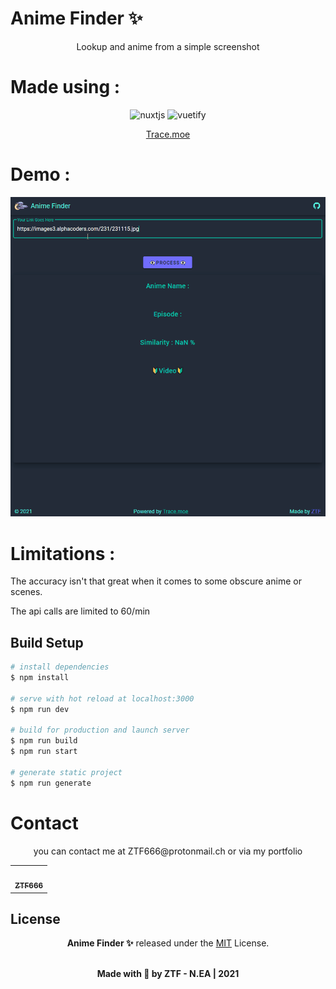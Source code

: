 # Anime Finder ✨

<div align="center">
Lookup and anime from a simple screenshot
</div>

# Made using :

<div align="center">
    <img src="https://www.vectorlogo.zone/logos/nuxtjs/nuxtjs-icon.svg" alt="nuxtjs" width="40" height="40"/>
    <img src="https://seeklogo.com/images/V/vuetify-logo-3BCF73C928-seeklogo.com.png" alt="vuetify" width="40" height="40"/>

[Trace.moe](https://trace.moe/)

</div>

# Demo :

<div align="center">
    <img src="assets/demo.gif" alt="demo" />
</div>

# Limitations :

<p>The accuracy isn't that great when it comes to some obscure anime or scenes.</p>
<p>The api calls are limited to 60/min</p>

## Build Setup

```bash
# install dependencies
$ npm install

# serve with hot reload at localhost:3000
$ npm run dev

# build for production and launch server
$ npm run build
$ npm run start

# generate static project
$ npm run generate
```

# Contact

<div align="center">
<p>you can contact me at ZTF666@protonmail.ch or via my portfolio</p>

</div>

<div align="center">

<table>
  <tr>
    <td align="center"><a href="https://ztfportfolio.web.app/" target='_blank'><img src="https://avatars1.githubusercontent.com/u/32502988?v=4" width="100px;" alt=""/><br /><sub><b>ZTF666</b></sub></a></td>
  </tr>
</table>

</div>

## License

<div align="center">

**Anime Finder ✨**
released under the [MIT](LICENSE) License.
<br><br>

<strong><p>Made with 🖤 by ZTF - N.EA | 2021 </p> </strong>

</div>
